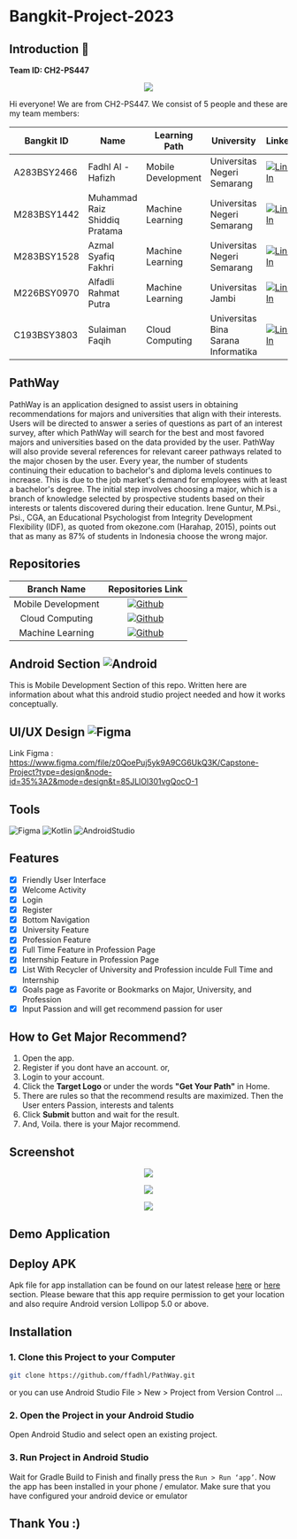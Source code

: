 # Bangkit-Project-2023
## Introduction 👋
**Team ID: CH2-PS447**
<p align="center">
  <img src="https://github.com/ffadhl/PathWay/blob/master/assetReadMe/member.jpg">
</p>
Hi everyone! We are from CH2-PS447. We consist of 5 people and these are my team members:

Bangkit ID|Name|Learning Path|University|LinkedIn
|--|--|--|--|--
|A283BSY2466|Fadhl Al - Hafizh |Mobile Development|Universitas Negeri Semarang|[![LinkedIn](https://img.shields.io/badge/linkedin-%230077B5.svg?style=for-the-badge&logo=linkedin&logoColor=white)](https://www.linkedin.com/in/fadhlhafizh/)|
|M283BSY1442|Muhammad Raiz Shiddiq Pratama|Machine Learning|Universitas Negeri Semarang|[![LinkedIn](https://img.shields.io/badge/linkedin-%230077B5.svg?style=for-the-badge&logo=linkedin&logoColor=white)](https://www.linkedin.com/in/muhammad-raiz-shiddiq-pratama-330037200/)|
|M283BSY1528|Azmal Syafiq Fakhri|Machine Learning|Universitas Negeri Semarang|[![LinkedIn](https://img.shields.io/badge/linkedin-%230077B5.svg?style=for-the-badge&logo=linkedin&logoColor=white)](https://www.linkedin.com/in/azmal-syafiq-fakhri/)|
|M226BSY0970|Alfadli Rahmat Putra|Machine Learning|Universitas Jambi|[![LinkedIn](https://img.shields.io/badge/linkedin-%230077B5.svg?style=for-the-badge&logo=linkedin&logoColor=white)](https://www.linkedin.com/in/alfadlirputra/)|
|C193BSY3803|Sulaiman Faqih|Cloud Computing| Universitas Bina Sarana Informatika|[![LinkedIn](https://img.shields.io/badge/linkedin-%230077B5.svg?style=for-the-badge&logo=linkedin&logoColor=white)](https://www.linkedin.com/in/sulaimanfaqih/)|

## PathWay
PathWay is an application designed to assist users in obtaining recommendations for majors and universities that align with their interests. Users will be directed to answer a series of questions as part of an interest survey, after which PathWay will search for the best and most favored majors and universities based on the data provided by the user. PathWay will also provide several references for relevant career pathways related to the major chosen by the user.
Every year, the number of students continuing their education to bachelor's and diploma levels continues to increase. This is due to the job market's demand for employees with at least a bachelor's degree. The initial step involves choosing a major, which is a branch of knowledge selected by prospective students based on their interests or talents discovered during their education. Irene Guntur, M.Psi., Psi., CGA, an Educational Psychologist from Integrity Development Flexibility (IDF), as quoted from okezone.com (Harahap, 2015), points out that as many as 87% of students in Indonesia choose the wrong major.

## Repositories

|    Branch Name     |                                      Repositories Link                                         |
| :----------------: | :--------------------------------------------------------------------------------------: |
| Mobile Development | [![Github](https://img.shields.io/badge/github-%23181717.svg?&style=for-the-badge&logo=github&logoColor=white)](https://github.com/ffadhl/PathWay/) |
|  Cloud Computing   | [![Github](https://img.shields.io/badge/github-%23181717.svg?&style=for-the-badge&logo=github&logoColor=white)](https://github.com/slmnfqh/CH2-PS447-PathWay)      |
|  Machine Learning  | [![Github](https://img.shields.io/badge/github-%23181717.svg?&style=for-the-badge&logo=github&logoColor=white)](https://github.com/slmnfqh/CH2-PS447-PathWay-ML)       |

## Android Section ![Android](https://img.shields.io/badge/android-%233DDC84.svg?&style=for-the-badge&logo=android&logoColor=white)
This is Mobile Development Section of this repo. Written here are information about what this android studio project needed and how it works conceptually.

## UI/UX Design ![Figma](https://img.shields.io/badge/figma-%23F24E1E.svg?&style=for-the-badge&logo=figma&logoColor=white)
Link Figma : https://www.figma.com/file/z0QoePuj5yk9A9CG6UkQ3K/Capstone-Project?type=design&node-id=35%3A2&mode=design&t=85JLlOl301vgQocO-1

## Tools
![Figma](https://img.shields.io/badge/figma-%23F24E1E.svg?&style=for-the-badge&logo=figma&logoColor=white) 
![Kotlin](https://img.shields.io/badge/kotlin-%230095D5.svg?&style=for-the-badge&logo=kotlin&logoColor=white)
![AndroidStudio](https://img.shields.io/badge/android%20studio-%233DDC84.svg?&style=for-the-badge&logo=android%20studio&logoColor=white)

## Features
- [x] Friendly User Interface
- [x] Welcome Activity
- [x] Login
- [x] Register
- [x] Bottom Navigation
- [x] University Feature
- [x] Profession Feature
- [x] Full Time Feature in Profession Page
- [x] Internship Feature in Profession Page
- [x] List With Recycler of University and Profession inculde Full Time and Internship
- [x] Goals page as Favorite or Bookmarks on Major, University, and Profession
- [x] Input Passion and will get recommend passion for user

## How to Get Major Recommend?
1. Open the app.
2. Register if you dont have an account. or,
3. Login to your account.
4. Click the **Target Logo** or under the words **"Get Your Path"** in Home.
5. There are rules so that the recommend results are maximized. Then the User enters Passion, interests and talents
6. Click **Submit** button and wait for the result.
7. And, Voila. there is your Major recommend.

## Screenshot
<p align="center">
  <img src="https://github.com/ffadhl/PathWay/blob/master/assetReadMe/1.jpg">
</p>
<p align="center">
  <img src="https://github.com/ffadhl/PathWay/blob/master/assetReadMe/2.jpg">
</p>
<p align="center">
  <img src="https://github.com/ffadhl/PathWay/blob/master/assetReadMe/3.jpg">
</p>

## Demo Application

## Deploy APK
Apk file for app installation can be found on our latest release [here](https://github.com/ffadhl/PathWay/releases/tag/v.1.0.0) or [here](https://drive.google.com/file/d/1rAM6FLPrmt-eokTwVcow9U-yWv7HlNOB/view?usp=sharing) section. Please beware that this app require permission to get your location and also require Android version Lollipop 5.0 or above.

## Installation
### 1. Clone this Project to your Computer
```bash
git clone https://github.com/ffadhl/PathWay.git
```
or you can use Android Studio 
File > New > Project from Version Control ...

### 2. Open the Project in your Android Studio
Open Android Studio and select open an existing project.

### 3. Run Project in Android Studio
Wait for Gradle Build to Finish and finally press the `Run > Run ‘app’`. Now the app has been installed in your phone / emulator. Make sure that you have configured your android device or emulator 

## Thank You :)
